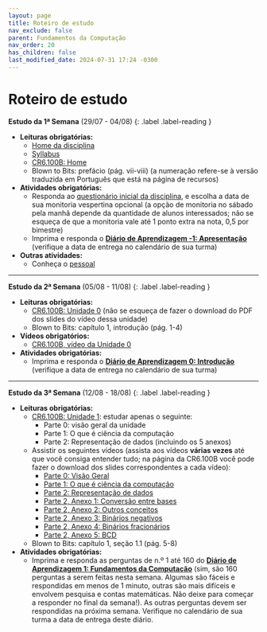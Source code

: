```yaml
---
layout: page
title: Roteiro de estudo
nav_exclude: false
parent: Fundamentos da Computação
nav_order: 20
has_children: false
last_modified_date: 2024-07-31 17:24 -0300
---
```


# Roteiro de estudo

**Estudo da 1ª Semana**<a id="re1sem"></a> (29/07 - 04/08)
{: .label .label-reading }

- **Leituras obrigatórias:**
  - [Home da disciplina](/disciplinas/fundamentos_computacao/)
  - [Syllabus](/disciplinas/fundamentos_computacao/syllabus/)
  - [CR6.100B: Home](http://cmprz.me/cr6100bhome)
  - Blown to Bits: prefácio (pág. vii-viii) (a numeração refere-se à versão
    traduzida em Português que está na página de recursos)
- **Atividades obrigatórias:**
  - Responda ao [questionário inicial da
    disciplina](https://disciplinas.uvv.br/pesquisas/), e escolha a data de sua
    monitoria vespertina opcional (a opção de monitoria no sábado pela manhã
    depende da quantidade de alunos interessados; não se esqueça de que a
    monitoria vale até 1 ponto extra na nota, 0,5 por bimestre)
  - Imprima e responda o **[Diário de Aprendizagem -1:
    Apresentação](/assets/disciplinas/fundcomp/2024_2/diario_-1.pdf)**
    (verifique a data de entrega no calendário de sua turma)
- **Outras atividades:**
  - Conheça o [pessoal](/disciplinas/fundamentos_computacao/pessoal/)

---

**Estudo da 2ª Semana**<a id="re2sem"></a> (05/08 - 11/08)
{: .label .label-reading }

- **Leituras obrigatórias:**
  - [CR6.100B: Unidade 0](http://cmprz.me/cr6100bu0) (não se esqueça de fazer o
    download do PDF dos slides do vídeo dessa unidade)
  - Blown to Bits: capítulo 1, introdução (pág. 1-4)
- **Vídeos obrigatórios:**
  - [CR6.100B, vídeo da Unidade 0](https://www.youtube.com/watch?v=-aY8U8s5Kv4)
- **Atividades obrigatórias:**
  - Imprima e responda o **[Diário de Aprendizagem 0:
    Introdução](/assets/disciplinas/fundcomp/2024_2/diario_0.pdf)**
    (verifique a data de entrega no calendário de sua turma)

---

**Estudo da 3ª Semana**<a id="re3sem"></a> (12/08 - 18/08)
{: .label .label-reading }
- **Leituras obrigatórias:**
  - [CR6.100B: Unidade 1](http://cmprz.me/cr6100bu1): estudar apenas o seguinte:
    - Parte 0: visão geral da unidade
    - Parte 1: O que é ciência da computação
    - Parte 2: Representação de dados (incluindo os 5 anexos)
  - Assistir os seguintes vídeos (assista aos vídeos **várias vezes** até que
    você consiga entender tudo; na página da CR6.100B você pode fazer o download
    dos slides correspondentes a cada vídeo):
    - [Parte 0: Visão Geral](https://www.youtube.com/watch?v=XbuHXSoKZOM)
    - [Parte 1: O que é ciência da
      computação](https://www.youtube.com/watch?v=qzxw-Tm8UgI)
    - [Parte 2: Representação de dados](https://www.youtube.com/watch?v=8T_hJhYg4R0)
    - [Parte 2, Anexo 1: Conversão entre bases](https://www.youtube.com/watch?v=7u4lJQE2xOk)
    - [Parte 2, Anexo 2: Outros conceitos](https://www.youtube.com/watch?v=MxdbxybOlmE)
    - [Parte 2, Anexo 3: Binários negativos](https://www.youtube.com/watch?v=gLBV2iU_EbM)
    - [Parte 2, Anexo 4: Binários fracionários](https://www.youtube.com/watch?v=QdOMYMvn2h8)
    - [Parte 2, Anexo 5: BCD](https://www.youtube.com/watch?v=8Tl0I2Ihc0w)
  - Blown to Bits: capítulo 1, seção 1.1 (pág. 5-8)
- **Atividades obrigatórias:**
  - Imprima e responda as perguntas de n.º 1 até 160 do **[Diário de
    Aprendizagem 1: Fundamentos da
    Computação](/assets/disciplinas/fundcomp/2024_2/diario_1.pdf)** (sim, são
    160 perguntas a serem feitas nesta semana. Algumas são fáceis e respondidas
    em menos de 1 minuto, outras são mais difíceis e envolvem pesquisa e contas
    matemáticas. Não deixe para começar a responder no final da
    semana!). As outras perguntas devem ser respondidas na próxima
    semana. Verifique no calendário de sua turma a data de entrega deste diário.

<!--
---

**Estudo da 4ª Semana**<a id="re4sem"></a>
{: .label .label-reading }
- **Leituras obrigatórias:**
  - [CR6.100B: Unidade 1](http://cmprz.me/cr6100bu1): estudar o seguinte:
    - Parte 3: Algoritmos
    - Parte 4: Pensamento computacional
    - Parte 5: Abstração
  - Assistir os seguintes vídeos (várias vezes!):
    - [Parte 3: Algoritmos](https://www.youtube.com/watch?v=NIy_YxAS570)
    - [Parte 4: Pensamento computacional](https://www.youtube.com/watch?v=w4XK1nY-pMc)
    - [Parte 5: Abstração](https://www.youtube.com/watch?v=pPNKC6ii8cE)
  - Blown to Bits: capítulo 1, seção 1.2, Koan 1 e Koan 2 (pág. 8-12)
- **Atividades obrigatórias:**
  - Diário de Aprendizagem 1: Fundamentos da Computação (segunda parte do
    diário): transferido para a semana 5.

---

**Estudo da 5ª Semana**<a id="re5sem"></a>
{: .label .label-reading }
- **Leituras obrigatórias:**
  - [CR6.100B: Unidade 2](http://cmprz.me/cr6100bu2): estudar o seguinte:
    - [Parte 1: fundamentos da
      programação Scratch](https://www.computacaoraiz.com.br/cr6100b/unidades/2/#parte-1-fundamentos-da-programação)
  - Blown to Bits: capítulo 1, seção 1.2, Koan 3 e Koan 4 (pág. 12-14)
- **Atividades obrigatórias:**
  - [**Diário de Aprendizagem 1: Fundamentos da Computação (segunda parte do
    diário)**](/assets/disciplinas/fundcomp/2024_1/diario_1b.pdf)
  - [**Diário de Aprendizagem 2: Fundamentos da Programação**](/assets/disciplinas/fundcomp/2024_1/diario_2.pdf)
- **Atividades no Autolab (obrigatórias):**
  - [PSET 0: Scratch](../autolab/#autolab2)

---

**Estudo da 6ª Semana**<a id="re6sem"></a>
{: .label .label-reading }
- **Leituras obrigatórias:**
  - [CR6.100B: Unidade 2](http://cmprz.me/cr6100bu2): estudar o seguinte:
    - Parte 2: fundamentos da programação Snap! (será liberado em breve)
  - Blown to Bits: capítulo 1, seção 1.2, Koan 5 (pág. 14-16)
- **Atividades obrigatórias:**
  - Diário de Aprendizagem 1: computação (segunda parte)
  - Diário de Aprendizagem 2: programação

---

**Estudo da 7ª Semana**<a id="re7sem"></a>
{: .label .label-reading }
- **Leituras obrigatórias:**
  - [CR6.100B: Unidade 3](http://cmprz.me/cr6100bu3)
  - Blown to Bits: capítulo 1, seção 1.2, Koan 6 e Koan 7 (pág. 16-20)
- **Atividades obrigatórias:**
  - [**Diário de Aprendizagem 3: C**](/assets/disciplinas/fundcomp/2024_1/diario_3.pdf)
- **Atividades no Autolab (obrigatórias):**
  - Exercícios
  - PSET-1

---

**Estudo da 8ª Semana**<a id="re8sem"></a>
{: .label .label-reading }
- **Leituras obrigatórias:**
  - [CR6.100B: Unidade 3](http://cmprz.me/cr6100bu3)
  - Blown to Bits: capítulo 1, seção 1.3 (pág. 20-23)
- **Atividades obrigatórias:**
  - [**Diário de Aprendizagem 3: C**](/assets/disciplinas/fundcomp/2024_1/diario_3.pdf)

---

**9ª Semana: AV1**<a id="re9sem"></a>
{: .label .label-red }
- **Avaliação Bimestral AV1:** esta semana é dedicada à realização da 1ª
  avaliação bimestral, a AV1, e, portanto, não há conteúdo novo a ser
  estudado. O conteúdo da AV1 corresponde a toda a matéria das semanas 1 a 8, ou
  seja, tudo o que foi visto no bimestre, incluindo:
  - Diários de Aprendizagem (do Diário -1 até o Diário 3)
  - Todo o conteúdo visto no CR6.100B (Home, Unidade 0 até Unidade 3)
  - Todo o conteúdo dos Exercícios, Laboratórios e PSETs do Autolab
  - Todo o capítulo 1 do Blown to Bits
  - Todo o material extra que os monitores apresentaram durante as monitorias
- A prova é totalmente **discursiva** e individual.
- Venha bem preparado! A prova é **extensa** e não é fácil!
- Siga todas as normas de **integridade acadêmica** da disciplina pois alunos
  flagrados com qualquer tipo de cola terão a AV1 zerada imediatamente e serão
  encaminhados para a coordenação para as medidas disciplinares conforme o
  regimento da UVV.
- O professor determinará o assento de cada aluno.

{: .vermelho-title }
> Os celulares serão recolhidos pelo professor!
>
> Antes do início da prova o professor **recolherá todos os celulares** de todos
> os alunos, **sem exceções**. O aluno só receberá a prova mediante a entrega do
> celular, desligado. Os celulares serão identificados e ficarão sob a posse do
> professor durante a prova. Ao terminar e entregar a prova, o professor
> devolverá o celular.
>
> Alunos que não entregarem o celular e forem flagrados utilizando o aparelho
> para colar na prova, serão **REPROVADOS IMEDIATA E AUTOMATICAMENTE** na
> disciplina, sem chance de discussão. Evite problemas: **entregue seu celular
> desligado** no início da prova.

---

**Estudo da 10ª Semana**<a id="re10sem"></a>
{: .label .label-reading }
- **Leituras obrigatórias:**
  - [CR6.100B: Unidade 4](http://cmprz.me/cr6100bu4)
  - Blown to Bits: (a definir)
- **Atividades obrigatórias:**
  - Diário de Aprendizagem 4: Arrays

---

**Estudo da 11ª Semana**<a id="re11sem"></a>
{: .label .label-reading }
- **Leituras obrigatórias:**
  - [CR6.100B: Unidade 4](http://cmprz.me/cr6100bu4)
  - Blown to Bits: (a definir)
- **Atividades obrigatórias:**
  - Diário de Aprendizagem 4: Arrays

---

**Estudo da 12ª Semana**<a id="re12sem"></a>
{: .label .label-reading }
- **Leituras obrigatórias:**
  - [CR6.100B: Unidade 5](http://cmprz.me/cr6100bu5)
  - Blown to Bits: (a definir)
- **Atividades obrigatórias:**
  - Diário de Aprendizagem 5: Algoritmos

---

**Estudo da 13ª Semana**<a id="re13sem"></a>
{: .label .label-reading }
- **Leituras obrigatórias:**
  - [CR6.100B: Unidade 5](http://cmprz.me/cr6100bu5)
  - Blown to Bits: (a definir)
- **Atividades obrigatórias:**
  - Diário de Aprendizagem 5: Algoritmos

---

**Estudo da 14ª Semana**<a id="re14sem"></a>
{: .label .label-reading }
- **Leituras obrigatórias:**
  - [CR6.100B: Unidade 6](http://cmprz.me/cr6100bu6)
  - Blown to Bits: (a definir)
- **Atividades obrigatórias:**
  - Diário de Aprendizagem 6: Memória

---

**Estudo da 15ª Semana**<a id="re15sem"></a>
{: .label .label-reading }
- **Leituras obrigatórias:**
  - [CR6.100B: Unidade 6](http://cmprz.me/cr6100bu6)
  - Blown to Bits: (a definir)
- **Atividades obrigatórias:**
  - Diário de Aprendizagem 6: Memória

---

**Estudo da 16ª Semana**<a id="re16sem"></a>
{: .label .label-reading }
- **Leituras obrigatórias:**
  - [CR6.100B: Unidade 7](http://cmprz.me/cr6100bu7)
  - Blown to Bits: (a definir)
- **Atividades obrigatórias:**
  - Diário de Aprendizagem 7: Estruturas de dados

---

**Estudo da 17ª Semana**<a id="re17sem"></a>
{: .label .label-reading }
- **Leituras obrigatórias:**
  - [CR6.100B: Unidade 7](http://cmprz.me/cr6100bu7)
  - Blown to Bits: (a definir)
- **Atividades obrigatórias:**
  - Diário de Aprendizagem 7: Estruturas de dados

---

**Estudo da 18ª Semana**<a id="re18sem"></a>
{: .label .label-reading }
- **Leituras obrigatórias:**
  - Tópicos especiais
  - Blown to Bits: (a definir)
- **Atividades obrigatórias:**
  - (a definir)

---

**Estudo da 19ª Semana**<a id="re19sem"></a>
{: .label .label-reading }
- **Leituras obrigatórias:**
  - Tópicos especiais
  - Blown to Bits: (a definir)
- **Atividades obrigatórias:**
  - (a definir)

---

**20ª Semana: AV2**<a id="re20sem"></a>
{: .label .label-red }
- **Avaliação Bimestral AV2:** esta semana é dedicada à realização da 2ª
  avaliação bimestral, a AV2, e, portanto, não há conteúdo novo a ser
  estudado. O conteúdo da AV1 corresponde a toda a matéria das semanas 10 a 19,
  ou seja, tudo o que foi visto no segundo bimestre, incluindo:
  - Diários de Aprendizagem (do Diário 4 até o Diário 7)
  - Todo o conteúdo visto no CR6.100B (Home, Unidade 4 até Unidade 7)
  - Todo o conteúdo dos Exercícios, Laboratórios e PSETs do Autolab
  - Todo o conteúdo dos Tópicos Especiais
  - Blown to Bits (a definir)
  - Todo o material extra que os monitores apresentaram durante as monitorias
- A prova é totalmente **discursiva** e individual.
- Venha bem preparado! A prova é **extensa** e não é fácil!
- Siga todas as normas de **integridade acadêmica** da disciplina pois alunos
  flagrados com qualquer tipo de cola terão a AV1 zerada imediatamente e serão
  encaminhados para a coordenação para as medidas disciplinares conforme o
  regimento da UVV.
- O professor determinará o assento de cada aluno.

{: .vermelho-title }
> Os celulares serão recolhidos pelo professor!
>
> Antes do início da prova o professor **recolherá todos os celulares** de todos
> os alunos, **sem exceções**. O aluno só receberá a prova mediante a entrega do
> celular, desligado. Os celulares serão identificados e ficarão sob a posse do
> professor durante a prova. Ao terminar e entregar a prova, o professor
> devolverá o celular.
>
> Alunos que não entregarem o celular e forem flagrados utilizando o aparelho
> para colar na prova, serão **REPROVADOS IMEDIATA E AUTOMATICAMENTE** na
> disciplina, sem chance de discussão. Evite problemas: **entregue seu celular
> desligado** no início da prova.

-->

<!--
**Leituras da 5ª Semana**<a id="l5sem"></a>
{: .label .label-reading }

* **Leituras obrigatórias:**
  * [Scratch: Getting
    Started](https://scratch.mit.edu/projects/editor/?tutorial=getStarted)
  * [Scratch Tutorials](https://scratch.mit.edu/projects/editor/?tutorial=all)
  * [Scratch Coding Cards](https://resources.scratch.mit.edu/www/cards/en/scratch-cards-all.pdf)
  * [Primeiros passos com o Scratch](https://drive.google.com/file/d/1rBdLZ_KnZTJj4d0dps2TSnrPprjHjd7i/view)
* **Vídeos obrigatórios:**
  * [Scratch!](https://fast.wistia.net/embed/iframe/joal01i8b1)
  * [Scratch Programming](https://www.youtube.com/watch?v=PmGQr8Rxf_Q) - aumente
    o som! :^)
* **Leituras opcionais:**
  * [ScratchEd](https://scratched.gse.harvard.edu/)
* **Vídeos opcionais:**
  * [Scratch para iniciantes](https://www.youtube.com/watch?v=OIDoKeEOXeo)
  * [Intro to Scratch](https://www.youtube.com/watch?v=ywG6lv9mFLI)
  * [Como fazer uma animação no Scratch](https://www.youtube.com/watch?v=siZXmwYMy1k)

**Leituras da 4ª Semana**<a id="l4sem"></a>
{: .label .label-reading }

* **Leituras obrigatórias:**
  * [Welcome do CS50](https://cs50.harvard.edu/x/2023/)
  * [Notas de aula (slides)](/assets/disciplinas/fundcomp/2023_1/pensamento_computacional.pdf)
  * [Símbolos em Fluxogramas: Guia Simplificado](/assets/disciplinas/fundcomp/guia_rapido_fluxograma.pdf)
  * [Lecture 0: Scratch](https://cs50.harvard.edu/x/2023/notes/0/)
* **Vídeos obrigatórios:**
  * [Week 0: Scratch](https://cs50.harvard.edu/x/2023/weeks/0/)
  * [Learning to Code](https://www.youtube.com/watch?v=dU1xS07N-FA)
* **Leituras opcionais:**
  * [Is Abstraction the Key to Computing?](/assets/disciplinas/fundcomp/is_abstraction_the_key_to_computing.pdf)[^1]
  * [Scratch: Programming for All](/assets/disciplinas/fundcomp/scratch_programming_for_all.pdf)[^2]
  * [Introduction to Abstraction](/assets/disciplinas/fundcomp/introduction_to_abstraction.pdf)[^3]
  * [What is an algorithm?](https://www.snexplores.org/article/explainer-what-is-an-algorithm)
  * [The 10 Algorithms That Dominate Our World](https://gizmodo.com/the-10-algorithms-that-dominate-our-world-1580110464)
* **Vídeos opcionais:**
  * [How algorithms shape our world](https://www.ted.com/talks/kevin_slavin_how_algorithms_shape_our_world/)

[^1]: Disponível publicamente no [Research Gate](https://www.researchgate.net/publication/220427690_Is_abstraction_the_key_to_computing)
[^2]: Disponível publicamente na página de [Michel Resnick](https://web.media.mit.edu/~mres/papers.html)
[^3]: Disponível publicamente na página do [CS10](http://cs10.org/fa17/assign.html?//docs.google.com/document/d/1PZJ_LYYWRYu12cTbBKF9IyY4BqEG-BibgisBoQn9BpY/pub)

**Leituras da 3ª Semana**<a id="l3sem"></a>
{: .label .label-reading }

(sem leituras, curso não iniciado)

**Leituras da 2ª Semana**<a id="l2sem"></a>
{: .label .label-reading }

(sem leituras, curso não iniciado)

---
**Notas:**

-->
